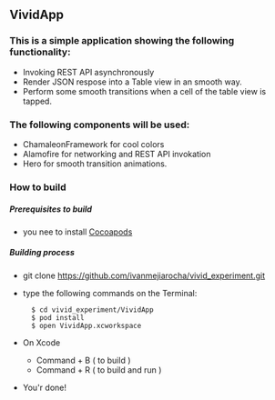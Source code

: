 ## VividApp

### This is a simple application showing the following functionality:

* Invoking REST API asynchronously
* Render JSON respose into a Table view in an smooth way.
* Perform some smooth transitions when a cell of the table view is tapped.

### The following components will be used:

* ChamaleonFramework for cool colors
* Alamofire for networking and REST API invokation
* Hero for smooth transition animations.

### How to build

##### Prerequisites to build 
* you nee to install [Cocoapods](https://cocoapods.org)

##### Building process

* git clone https://github.com/ivanmejiarocha/vivid_experiment.git
* type the following commands on the Terminal:

        $ cd vivid_experiment/VividApp
        $ pod install
        $ open VividApp.xcworkspace
    
* On Xcode

    * Command + B ( to build )
    * Command + R ( to build and run )
    
* You'r done!